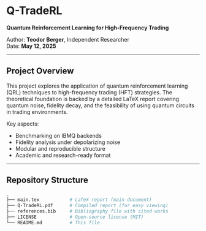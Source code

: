 # Q-TradeRL

**Quantum Reinforcement Learning for High-Frequency Trading**

Author: **Teodor Berger**, Independent Researcher  
Date: **May 12, 2025**

---

## Project Overview

This project explores the application of quantum reinforcement learning (QRL) techniques to high-frequency trading (HFT) strategies. The theoretical foundation is backed by a detailed LaTeX report covering quantum noise, fidelity decay, and the feasibility of using quantum circuits in trading environments.

Key aspects:
- Benchmarking on IBMQ backends
- Fidelity analysis under depolarizing noise
- Modular and reproducible structure
- Academic and research-ready format

---

## Repository Structure

```bash
.
├── main.tex           # LaTeX report (main document)
├── Q-TradeRL.pdf      # Compiled report (for easy viewing)
├── references.bib     # Bibliography file with cited works
├── LICENSE            # Open-source license (MIT)
└── README.md          # This file
